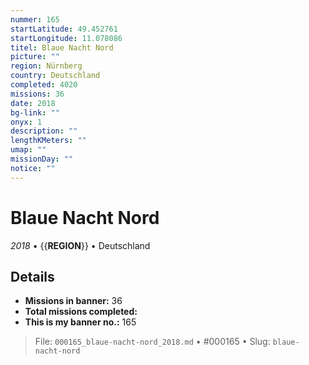```yaml
---
nummer: 165
startLatitude: 49.452761
startLongitude: 11.078086
titel: Blaue Nacht Nord
picture: ""
region: Nürnberg
country: Deutschland
completed: 4020
missions: 36
date: 2018
bg-link: ""
onyx: 1
description: ""
lengthKMeters: ""
umap: ""
missionDay: ""
notice: ""
---
```

# Blaue Nacht Nord

*2018* • {{__REGION__}} • Deutschland





## Details

- **Missions in banner:** 36
- **Total missions completed:** 
- **This is my banner no.:** 165






> File: `000165_blaue-nacht-nord_2018.md` • #000165 • Slug: `blaue-nacht-nord`
